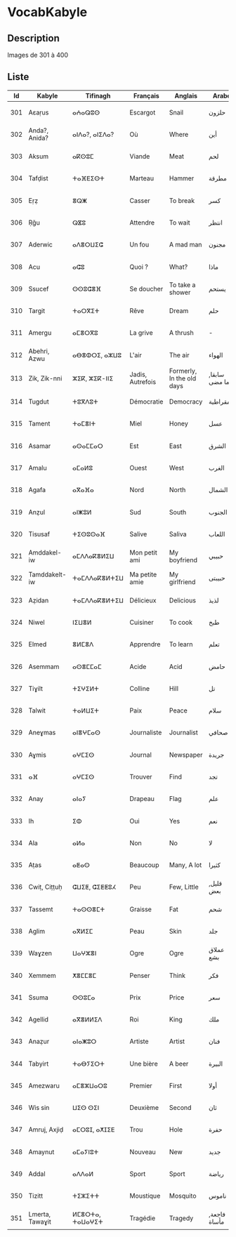 # VocabKabyle

## Description

Images de 301 à 400

## Liste

| Id  | Kabyle          | Tifinagh        | Français         | Anglais                   | Arabe           | Image               |
| --- | --------------- | --------------- | ---------------- | ------------------------- | --------------- | ------------------- |
| 301 | Aεaṛus          | ⴰⵄⴰⵕⵓⵙ          | Escargot         | Snail                     | حلزون           | ![Image301][img301] |
| 302 | Anda?, Anida?   | ⴰⵏⴷⴰ?, ⴰⵏⵉⴷⴰ?   | Où               | Where                     | أين             | ![Image302][img302] |
| 303 | Aksum           | ⴰⴽⵙⵓⵎ           | Viande           | Meat                      | لحم             | ![Image303][img303] |
| 304 | Tafḍist         | ⵜⴰⴼⴹⵉⵙⵜ         | Marteau          | Hammer                    | مطرقة           | ![Image304][img304] |
| 305 | Eṛẓ             | ⴻⵕⵥ             | Casser           | To break                  | كسر             | ![Image305][img305] |
| 306 | Ṛǧu             | ⵕⴵⵓ             | Attendre         | To wait                   | انتظر           | ![Image306][img306] |
| 307 | Aderwic         | ⴰⴷⴻⵔⵡⵉⵛ         | Un fou           | A mad man                 | مجنون           | ![Image307][img307] |
| 308 | Acu             | ⴰⵛⵓ             | Quoi ?           | What?                     | ماذا            | ![Image308][img308] |
| 309 | Ssucef          | ⵙⵙⵓⵛⴻⴼ          | Se doucher       | To take a shower          | يستحم           | ![Image309][img309] |
| 310 | Targit          | ⵜⴰⵔⴳⵉⵜ          | Rêve             | Dream                     | حلم             | ![Image310][img310] |
| 311 | Amergu          | ⴰⵎⴻⵔⴳⵓ          | La grive         | A thrush                  | -               | ![Image311][img311] |
| 312 | Abehri, Azwu    | ⴰⴱⴻⵀⵔⵉ, ⴰⵣⵡⵓ    | L'air            | The air                   | الهواء          | ![Image312][img312] |
| 313 | Zik, Zik-nni    | ⵣⵉⴽ, ⵣⵉⴽ-ⵏⵏⵉ    | Jadis, Autrefois | Formerly, In the old days | سابقا, فيما مضى | ![Image313][img313] |
| 314 | Tugdut          | ⵜⵓⴳⴷⵓⵜ          | Démocratie       | Democracy                 | ديمقراطية       | ![Image314][img314] |
| 315 | Tament          | ⵜⴰⵎⴻⵏⵜ          | Miel             | Honey                     | عسل             | ![Image315][img315] |
| 316 | Asamar          | ⴰⵙⴰⵎⵎⴰⵔ         | Est              | East                      | الشرق           | ![Image316][img316] |
| 317 | Amalu           | ⴰⵎⴰⵍⵓ           | Ouest            | West                      | الغرب           | ![Image317][img317] |
| 318 | Agafa           | ⴰⴳⴰⴼⴰ           | Nord             | North                     | الشمال          | ![Image318][img318] |
| 319 | Anẓul           | ⴰⵏⵥⵓⵍ           | Sud              | South                     | الجنوب          | ![Image319][img319] |
| 320 | Tisusaf         | ⵜⵉⵙⵓⵙⴰⴼ         | Salive           | Saliva                    | اللعاب          | ![Image320][img320] |
| 321 | Amddakel-iw     | ⴰⵎⴷⴷⴰⴽⴻⵍⵉⵡ      | Mon petit ami    | My boyfriend              | حبيبي           | ![Image321][img321] |
| 322 | Tamddakelt-iw   | ⵜⴰⵎⴷⴷⴰⴽⴻⵍⵜⵉⵡ    | Ma petite amie   | My girlfriend             | حبيبتى          | ![Image322][img322] |
| 323 | Aẓidan          | ⵜⴰⵎⴷⴷⴰⴽⴻⵍⵜⵉⵡ    | Délicieux        | Delicious                 | لذيذ            | ![Image323][img323] |
| 324 | Niwel           | ⵏⵉⵡⴻⵍ           | Cuisiner         | To cook                   | طبخ             | ![Image324][img324] |
| 325 | Elmed           | ⴻⵍⵎⴻⴷ           | Apprendre        | To learn                  | تعلم            | ![Image325][img325] |
| 326 | Asemmam         | ⴰⵙⴻⵎⵎⴰⵎ         | Acide            | Acid                      | حامض            | ![Image326][img326] |
| 327 | Tiɣilt          | ⵜⵉⵖⵉⵍⵜ          | Colline          | Hill                      | تل              | ![Image327][img327] |
| 328 | Talwit          | ⵜⴰⵍⵡⵉⵜ          | Paix             | Peace                     | سلام            | ![Image328][img328] |
| 329 | Aneɣmas         | ⴰⵏⴻⵖⵎⴰⵙ         | Journaliste      | Journalist                | صحافي           | ![Image329][img329] |
| 330 | Aɣmis           | ⴰⵖⵎⵉⵙ           | Journal          | Newspaper                 | جريدة           | ![Image330][img330] |
| 331 | ⴰⴼ              | ⴰⵖⵎⵉⵙ           | Trouver          | Find                      | تجد             | ![Image331][img331] |
| 332 | Anay            | ⴰⵏⴰⵢ            | Drapeau          | Flag                      | علم             | ![Image332][img332] |
| 333 | Ih              | ⵉⵀ              | Oui              | Yes                       | نعم             | ![Image333][img333] |
| 334 | Ala             | ⴰⵍⴰ             | Non              | No                        | لا              | ![Image334][img334] |
| 335 | Aṭas            | ⴰⵟⴰⵙ            | Beaucoup         | Many, A lot               | كثيرا           | ![Image335][img335] |
| 336 | Cwiṭ, Ciṭṭuḥ    | ⵛⵡⵉⵟ, ⵛⵉⵟⵟⵓⵃ    | Peu              | Few, Little               | قليل, بعض       | ![Image336][img336] |
| 337 | Tassemt         | ⵜⴰⵙⵙⴻⵎⵜ         | Graisse          | Fat                       | شحم             | ![Image337][img337] |
| 338 | Aglim           | ⴰⴳⵍⵉⵎ           | Peau             | Skin                      | جلد             | ![Image338][img338] |
| 339 | Waɣzen          | ⵡⴰⵖⵣⴻⵏ          | Ogre             | Ogre                      | عملاق بشع       | ![Image339][img339] |
| 340 | Xemmem          | ⵅⴻⵎⵎⴻⵎ          | Penser           | Think                     | فكر             | ![Image340][img340] |
| 341 | Ssuma           | ⵙⵙⵓⵎⴰ           | Prix             | Price                     | سعر             | ![Image341][img341] |
| 342 | Agellid         | ⴰⴳⴻⵍⵍⵉⴷ         | Roi              | King                      | ملك             | ![Image342][img342] |
| 343 | Anaẓur          | ⴰⵏⴰⵥⵓⵔ          | Artiste          | Artist                    | فنان            | ![Image343][img343] |
| 344 | Tabyirt         | ⵜⴰⴱⵢⵉⵔⵜ         | Une bière        | A beer                    | البيرة          | ![Image344][img344] |
| 345 | Amezwaru        | ⴰⵎⴻⵣⵡⴰⵔⵓ        | Premier          | First                     | أولا            | ![Image345][img345] |
| 346 | Wis sin         | ⵡⵉⵙ ⵙⵉⵏ         | Deuxième         | Second                    | ثان             | ![Image346][img346] |
| 347 | Amruj, Axjiḍ    | ⴰⵎⵔⵓⵊ, ⴰⵅⵊⵉⴹ    | Trou             | Hole                      | حفرة            | ![Image347][img347] |
| 348 | Amaynut         | ⴰⵎⴰⵢⵏⵓⵜ         | Nouveau          | New                       | جديد            | ![Image348][img348] |
| 349 | Addal           | ⴰⴷⴷⴰⵍ           | Sport            | Sport                     | رياضة           | ![Image349][img349] |
| 350 | Tizitt          | ⵜⵉⵣⵉⵜⵜ          | Moustique        | Mosquito                  | ناموس           | ![Image350][img350] |
| 351 | Lmerta, Tawaɣit | ⵍⵎⴻⵔⵜⴰ, ⵜⴰⵡⴰⵖⵉⵜ | Tragédie         | Tragedy                   | فاجعة, مأساة    | ![Image351][img351] |

[img301]: https://raw.githubusercontent.com/VocabKabyle/VocabKabyle/master/Type_1/images/301.png
[img302]: https://raw.githubusercontent.com/VocabKabyle/VocabKabyle/master/Type_1/images/302.png
[img303]: https://raw.githubusercontent.com/VocabKabyle/VocabKabyle/master/Type_1/images/303.png
[img304]: https://raw.githubusercontent.com/VocabKabyle/VocabKabyle/master/Type_1/images/304.png
[img305]: https://raw.githubusercontent.com/VocabKabyle/VocabKabyle/master/Type_1/images/305.png
[img306]: https://raw.githubusercontent.com/VocabKabyle/VocabKabyle/master/Type_1/images/306.png
[img307]: https://raw.githubusercontent.com/VocabKabyle/VocabKabyle/master/Type_1/images/307.png
[img308]: https://raw.githubusercontent.com/VocabKabyle/VocabKabyle/master/Type_1/images/308.png
[img309]: https://raw.githubusercontent.com/VocabKabyle/VocabKabyle/master/Type_1/images/309.png
[img310]: https://raw.githubusercontent.com/VocabKabyle/VocabKabyle/master/Type_1/images/310.png
[img311]: https://raw.githubusercontent.com/VocabKabyle/VocabKabyle/master/Type_1/images/311.png
[img312]: https://raw.githubusercontent.com/VocabKabyle/VocabKabyle/master/Type_1/images/312.png
[img313]: https://raw.githubusercontent.com/VocabKabyle/VocabKabyle/master/Type_1/images/313.png
[img314]: https://raw.githubusercontent.com/VocabKabyle/VocabKabyle/master/Type_1/images/314.png
[img315]: https://raw.githubusercontent.com/VocabKabyle/VocabKabyle/master/Type_1/images/315.png
[img316]: https://raw.githubusercontent.com/VocabKabyle/VocabKabyle/master/Type_1/images/316.png
[img317]: https://raw.githubusercontent.com/VocabKabyle/VocabKabyle/master/Type_1/images/317.png
[img318]: https://raw.githubusercontent.com/VocabKabyle/VocabKabyle/master/Type_1/images/318.png
[img319]: https://raw.githubusercontent.com/VocabKabyle/VocabKabyle/master/Type_1/images/319.png
[img320]: https://raw.githubusercontent.com/VocabKabyle/VocabKabyle/master/Type_1/images/320.png
[img321]: https://raw.githubusercontent.com/VocabKabyle/VocabKabyle/master/Type_1/images/321.png
[img322]: https://raw.githubusercontent.com/VocabKabyle/VocabKabyle/master/Type_1/images/322.png
[img323]: https://raw.githubusercontent.com/VocabKabyle/VocabKabyle/master/Type_1/images/323.png
[img324]: https://raw.githubusercontent.com/VocabKabyle/VocabKabyle/master/Type_1/images/324.png
[img325]: https://raw.githubusercontent.com/VocabKabyle/VocabKabyle/master/Type_1/images/325.png
[img326]: https://raw.githubusercontent.com/VocabKabyle/VocabKabyle/master/Type_1/images/326.png
[img327]: https://raw.githubusercontent.com/VocabKabyle/VocabKabyle/master/Type_1/images/327.png
[img328]: https://raw.githubusercontent.com/VocabKabyle/VocabKabyle/master/Type_1/images/328.png
[img329]: https://raw.githubusercontent.com/VocabKabyle/VocabKabyle/master/Type_1/images/329.png
[img330]: https://raw.githubusercontent.com/VocabKabyle/VocabKabyle/master/Type_1/images/330.png
[img331]: https://raw.githubusercontent.com/VocabKabyle/VocabKabyle/master/Type_1/images/331.png
[img332]: https://raw.githubusercontent.com/VocabKabyle/VocabKabyle/master/Type_1/images/332.png
[img333]: https://raw.githubusercontent.com/VocabKabyle/VocabKabyle/master/Type_1/images/333.png
[img334]: https://raw.githubusercontent.com/VocabKabyle/VocabKabyle/master/Type_1/images/334.png
[img335]: https://raw.githubusercontent.com/VocabKabyle/VocabKabyle/master/Type_1/images/335.png
[img336]: https://raw.githubusercontent.com/VocabKabyle/VocabKabyle/master/Type_1/images/336.png
[img337]: https://raw.githubusercontent.com/VocabKabyle/VocabKabyle/master/Type_1/images/337.png
[img338]: https://raw.githubusercontent.com/VocabKabyle/VocabKabyle/master/Type_1/images/338.png
[img339]: https://raw.githubusercontent.com/VocabKabyle/VocabKabyle/master/Type_1/images/339.png
[img340]: https://raw.githubusercontent.com/VocabKabyle/VocabKabyle/master/Type_1/images/340.png
[img341]: https://raw.githubusercontent.com/VocabKabyle/VocabKabyle/master/Type_1/images/341.png
[img342]: https://raw.githubusercontent.com/VocabKabyle/VocabKabyle/master/Type_1/images/342.png
[img343]: https://raw.githubusercontent.com/VocabKabyle/VocabKabyle/master/Type_1/images/343.png
[img344]: https://raw.githubusercontent.com/VocabKabyle/VocabKabyle/master/Type_1/images/344.png
[img345]: https://raw.githubusercontent.com/VocabKabyle/VocabKabyle/master/Type_1/images/345.png
[img346]: https://raw.githubusercontent.com/VocabKabyle/VocabKabyle/master/Type_1/images/346.png
[img347]: https://raw.githubusercontent.com/VocabKabyle/VocabKabyle/master/Type_1/images/347.png
[img348]: https://raw.githubusercontent.com/VocabKabyle/VocabKabyle/master/Type_1/images/348.png
[img349]: https://raw.githubusercontent.com/VocabKabyle/VocabKabyle/master/Type_1/images/349.png
[img350]: https://raw.githubusercontent.com/VocabKabyle/VocabKabyle/master/Type_1/images/350.png
[img351]: https://raw.githubusercontent.com/VocabKabyle/VocabKabyle/master/Type_1/images/351.png
[img352]: https://raw.githubusercontent.com/VocabKabyle/VocabKabyle/master/Type_1/images/352.png
[img353]: https://raw.githubusercontent.com/VocabKabyle/VocabKabyle/master/Type_1/images/353.png
[img354]: https://raw.githubusercontent.com/VocabKabyle/VocabKabyle/master/Type_1/images/354.png
[img355]: https://raw.githubusercontent.com/VocabKabyle/VocabKabyle/master/Type_1/images/355.png
[img356]: https://raw.githubusercontent.com/VocabKabyle/VocabKabyle/master/Type_1/images/356.png
[img357]: https://raw.githubusercontent.com/VocabKabyle/VocabKabyle/master/Type_1/images/357.png
[img358]: https://raw.githubusercontent.com/VocabKabyle/VocabKabyle/master/Type_1/images/358.png
[img359]: https://raw.githubusercontent.com/VocabKabyle/VocabKabyle/master/Type_1/images/359.png
[img360]: https://raw.githubusercontent.com/VocabKabyle/VocabKabyle/master/Type_1/images/360.png
[img361]: https://raw.githubusercontent.com/VocabKabyle/VocabKabyle/master/Type_1/images/361.png
[img362]: https://raw.githubusercontent.com/VocabKabyle/VocabKabyle/master/Type_1/images/362.png
[img363]: https://raw.githubusercontent.com/VocabKabyle/VocabKabyle/master/Type_1/images/363.png
[img364]: https://raw.githubusercontent.com/VocabKabyle/VocabKabyle/master/Type_1/images/364.png
[img365]: https://raw.githubusercontent.com/VocabKabyle/VocabKabyle/master/Type_1/images/365.png
[img366]: https://raw.githubusercontent.com/VocabKabyle/VocabKabyle/master/Type_1/images/366.png
[img367]: https://raw.githubusercontent.com/VocabKabyle/VocabKabyle/master/Type_1/images/367.png
[img368]: https://raw.githubusercontent.com/VocabKabyle/VocabKabyle/master/Type_1/images/368.png
[img369]: https://raw.githubusercontent.com/VocabKabyle/VocabKabyle/master/Type_1/images/369.png
[img370]: https://raw.githubusercontent.com/VocabKabyle/VocabKabyle/master/Type_1/images/370.png
[img371]: https://raw.githubusercontent.com/VocabKabyle/VocabKabyle/master/Type_1/images/371.png
[img372]: https://raw.githubusercontent.com/VocabKabyle/VocabKabyle/master/Type_1/images/372.png
[img373]: https://raw.githubusercontent.com/VocabKabyle/VocabKabyle/master/Type_1/images/373.png
[img374]: https://raw.githubusercontent.com/VocabKabyle/VocabKabyle/master/Type_1/images/374.png
[img375]: https://raw.githubusercontent.com/VocabKabyle/VocabKabyle/master/Type_1/images/375.png
[img376]: https://raw.githubusercontent.com/VocabKabyle/VocabKabyle/master/Type_1/images/376.png
[img377]: https://raw.githubusercontent.com/VocabKabyle/VocabKabyle/master/Type_1/images/377.png
[img378]: https://raw.githubusercontent.com/VocabKabyle/VocabKabyle/master/Type_1/images/378.png
[img379]: https://raw.githubusercontent.com/VocabKabyle/VocabKabyle/master/Type_1/images/379.png
[img380]: https://raw.githubusercontent.com/VocabKabyle/VocabKabyle/master/Type_1/images/380.png
[img381]: https://raw.githubusercontent.com/VocabKabyle/VocabKabyle/master/Type_1/images/381.png
[img382]: https://raw.githubusercontent.com/VocabKabyle/VocabKabyle/master/Type_1/images/382.png
[img383]: https://raw.githubusercontent.com/VocabKabyle/VocabKabyle/master/Type_1/images/383.png
[img384]: https://raw.githubusercontent.com/VocabKabyle/VocabKabyle/master/Type_1/images/384.png
[img385]: https://raw.githubusercontent.com/VocabKabyle/VocabKabyle/master/Type_1/images/385.png
[img386]: https://raw.githubusercontent.com/VocabKabyle/VocabKabyle/master/Type_1/images/386.png
[img387]: https://raw.githubusercontent.com/VocabKabyle/VocabKabyle/master/Type_1/images/387.png
[img388]: https://raw.githubusercontent.com/VocabKabyle/VocabKabyle/master/Type_1/images/388.png
[img389]: https://raw.githubusercontent.com/VocabKabyle/VocabKabyle/master/Type_1/images/389.png
[img390]: https://raw.githubusercontent.com/VocabKabyle/VocabKabyle/master/Type_1/images/390.png
[img391]: https://raw.githubusercontent.com/VocabKabyle/VocabKabyle/master/Type_1/images/391.png
[img392]: https://raw.githubusercontent.com/VocabKabyle/VocabKabyle/master/Type_1/images/392.png
[img393]: https://raw.githubusercontent.com/VocabKabyle/VocabKabyle/master/Type_1/images/393.png
[img394]: https://raw.githubusercontent.com/VocabKabyle/VocabKabyle/master/Type_1/images/394.png
[img395]: https://raw.githubusercontent.com/VocabKabyle/VocabKabyle/master/Type_1/images/395.png
[img396]: https://raw.githubusercontent.com/VocabKabyle/VocabKabyle/master/Type_1/images/396.png
[img397]: https://raw.githubusercontent.com/VocabKabyle/VocabKabyle/master/Type_1/images/397.png
[img398]: https://raw.githubusercontent.com/VocabKabyle/VocabKabyle/master/Type_1/images/398.png
[img399]: https://raw.githubusercontent.com/VocabKabyle/VocabKabyle/master/Type_1/images/399.png
[img400]: https://raw.githubusercontent.com/VocabKabyle/VocabKabyle/master/Type_1/images/400.png
